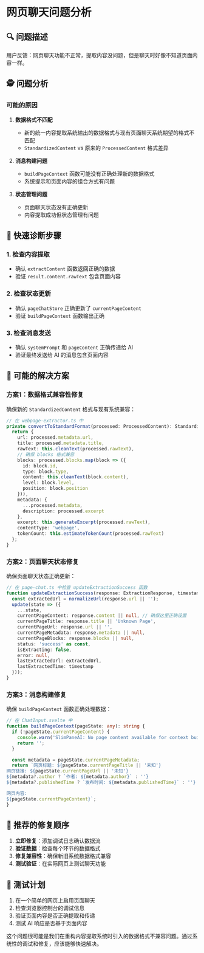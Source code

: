 # 网页聊天问题分析

## 🔍 问题描述
用户反馈：网页聊天功能不正常，提取内容没问题，但是聊天时好像不知道页面内容一样。

## 🕵️ 问题分析

### 可能的原因

1. **数据格式不匹配**
   - 新的统一内容提取系统输出的数据格式与现有页面聊天系统期望的格式不匹配
   - `StandardizedContent` vs 原来的 `ProcessedContent` 格式差异

2. **消息构建问题**
   - `buildPageContext` 函数可能没有正确处理新的数据格式
   - 系统提示和页面内容的组合方式有问题

3. **状态管理问题**
   - 页面聊天状态没有正确更新
   - 内容提取成功但状态管理有问题

## 🔧 快速诊断步骤

### 1. 检查内容提取
- 确认 `extractContent` 函数返回正确的数据
- 验证 `result.content.rawText` 包含页面内容

### 2. 检查状态更新
- 确认 `pageChatStore` 正确更新了 `currentPageContent`
- 验证 `buildPageContext` 函数输出正确

### 3. 检查消息发送
- 确认 `systemPrompt` 和 `pageContent` 正确传递给 AI
- 验证最终发送给 AI 的消息包含页面内容

## 🚀 可能的解决方案

### 方案1：数据格式兼容性修复
确保新的 `StandardizedContent` 格式与现有系统兼容：

```typescript
// 在 webpage-extractor.ts 中
private convertToStandardFormat(processed: ProcessedContent): StandardizedContent {
  return {
    url: processed.metadata.url,
    title: processed.metadata.title,
    rawText: this.cleanText(processed.rawText),
    // 确保 blocks 格式兼容
    blocks: processed.blocks.map(block => ({
      id: block.id,
      type: block.type,
      content: this.cleanText(block.content),
      level: block.level,
      position: block.position
    })),
    metadata: {
      ...processed.metadata,
      description: processed.excerpt
    },
    excerpt: this.generateExcerpt(processed.rawText),
    contentType: 'webpage',
    tokenCount: this.estimateTokenCount(processed.rawText)
  };
}
```

### 方案2：页面聊天状态修复
确保页面聊天状态正确更新：

```typescript
// 在 page-chat.ts 中检查 updateExtractionSuccess 函数
function updateExtractionSuccess(response: ExtractionResponse, timestamp: number): void {
  const extractedUrl = normalizeUrl(response.url || '');
  update(state => ({
    ...state,
    currentPageContent: response.content || null, // 确保这里正确设置
    currentPageTitle: response.title || 'Unknown Page',
    currentPageUrl: response.url || '',
    currentPageMetadata: response.metadata || null,
    currentPageBlocks: response.blocks || null,
    status: 'success' as const,
    isExtracting: false,
    error: null,
    lastExtractedUrl: extractedUrl,
    lastExtractedTime: timestamp
  }));
}
```

### 方案3：消息构建修复
确保 `buildPageContext` 函数正确处理数据：

```typescript
// 在 ChatInput.svelte 中
function buildPageContext(pageState: any): string {
  if (!pageState.currentPageContent) {
    console.warn('SlimPaneAI: No page content available for context building');
    return '';
  }

  const metadata = pageState.currentPageMetadata;
  return `网页标题: ${pageState.currentPageTitle || '未知'}
网页链接: ${pageState.currentPageUrl || '未知'}
${metadata?.author ? `作者: ${metadata.author}` : ''}
${metadata?.publishedTime ? `发布时间: ${metadata.publishedTime}` : ''}

网页内容:
${pageState.currentPageContent}`;
}
```

## 🎯 推荐的修复顺序

1. **立即修复**：添加调试日志确认数据流
2. **验证数据**：检查每个环节的数据格式
3. **修复兼容性**：确保新旧系统数据格式兼容
4. **测试验证**：在实际网页上测试聊天功能

## 📝 测试计划

1. 在一个简单的网页上启用页面聊天
2. 检查浏览器控制台的调试信息
3. 验证页面内容是否正确提取和传递
4. 测试 AI 响应是否基于页面内容

这个问题很可能是我们在重构内容提取系统时引入的数据格式不兼容问题。通过系统性的调试和修复，应该能够快速解决。
